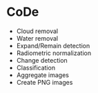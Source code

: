 # CoDe
* Cloud removal
* Water removal
* Expand/Remain detection
* Radiometric normalization
* Change detection
* Classification
* Aggregate images
* Create PNG images
